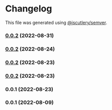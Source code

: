# Changelog

This file was generated using [@jscutlery/semver](https://github.com/jscutlery/semver).

### [0.0.2](https://github.com/mondaycom/tunnel/compare/demo-app-0.0.1...demo-app-0.0.2) (2022-08-31)

### [0.0.2](https://github.com/mondaycom/tunnel/compare/demo-app-0.0.1...demo-app-0.0.2) (2022-08-24)

### [0.0.2](https://github.com/mondaycom/tunnel/compare/demo-app-0.0.1...demo-app-0.0.2) (2022-08-23)

### [0.0.2](https://github.com/mondaycom/tunnel/compare/demo-app-0.0.1...demo-app-0.0.2) (2022-08-23)

### 0.0.1 (2022-08-23)

### 0.0.1 (2022-08-09)
